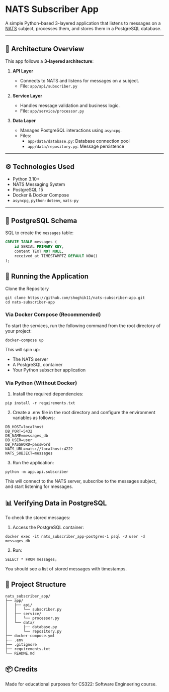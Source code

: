 # NATS Subscriber App

A simple Python-based 3-layered application that listens to messages on a [NATS](https://nats.io/) subject, processes them, and stores them in a PostgreSQL database.

---

## 🧠 Architecture Overview

This app follows a **3-layered architecture**:

1. **API Layer**  
   - Connects to NATS and listens for messages on a subject.
   - File: `app/api/subscriber.py`

2. **Service Layer**  
   - Handles message validation and business logic.
   - File: `app/service/processor.py`

3. **Data Layer**  
   - Manages PostgreSQL interactions using `asyncpg`.
   - Files:  
     - `app/data/database.py`: Database connection pool  
     - `app/data/repository.py`: Message persistence

---

## ⚙️ Technologies Used

- Python 3.10+
- NATS Messaging System
- PostgreSQL 15
- Docker & Docker Compose
- `asyncpg`, `python-dotenv`, `nats-py`

---

## 📝 PostgreSQL Schema

SQL to create the `messages` table:

```sql
CREATE TABLE messages (
    id SERIAL PRIMARY KEY,
    content TEXT NOT NULL,
    received_at TIMESTAMPTZ DEFAULT NOW()
);
```

## 🚀 Running the Application

Clone the Repository
```
git clone https://github.com/shoghik11/nats-subscriber-app.git
cd nats-subscriber-app
```

### Via Docker Compose (Recommended)

To start the services, run the following command from the root directory of your project:
```
docker-compose up
```

This will spin up:
- The NATS server
- A PostgreSQL container
- Your Python subscriber application

### Via Python (Without Docker)

1. Install the required dependencies:
```
pip install -r requirements.txt
```

2. Create a .env file in the root directory and configure the environment variables as follows:
```
DB_HOST=localhost
DB_PORT=5432
DB_NAME=messages_db
DB_USER=user
DB_PASSWORD=password
NATS_URL=nats://localhost:4222
NATS_SUBJECT=messages
```

3. Run the application:
```
python -m app.api.subscriber
```
This will connect to the NATS server, subscribe to the messages subject, and start listening for messages.

## 📊 Verifying Data in PostgreSQL
To check the stored messages:
1. Access the PostgreSQL container:
```
docker exec -it nats_subscriber_app-postgres-1 psql -U user -d messages_db
```
2. Run:
```
SELECT * FROM messages;
```

You should see a list of stored messages with timestamps.

## 💼 Project Structure

```text
nats_subscriber_app/
├── app/
│   ├── api/
│   │   └── subscriber.py
│   ├── service/
│   │   └── processor.py
│   └── data/
│       ├── database.py
│       └── repository.py
├── docker-compose.yml
├── .env
├── .gitignore
├── requirements.txt
└── README.md
```

## 📦 Credits
Made for educational purposes for CS322: Software Engineering course.
